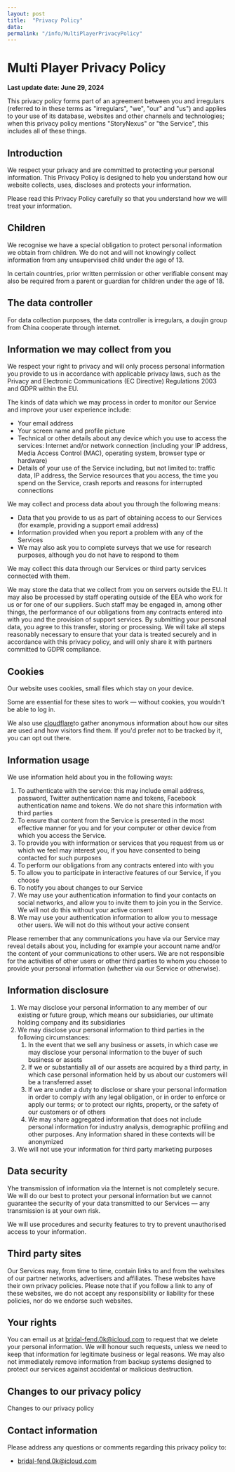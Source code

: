 ```yaml
---
layout: post
title:  "Privacy Policy"
data:
permalink: "/info/MultiPlayerPrivacyPolicy"
---
```


# Multi Player Privacy Policy

**Last update date: June 29, 2024**

This privacy policy forms part of an agreement between you and irregulars (referred to in these terms as "irregulars", "we", "our" and "us") and applies to your use of its database, websites and other channels and technologies; when this privacy policy mentions "StoryNexus" or "the Service", this includes all of these things.

## Introduction

We respect your privacy and are committed to protecting your personal information. This Privacy Policy is designed to help you understand how our website collects, uses, discloses and protects your information.

Please read this Privacy Policy carefully so that you understand how we will treat your information.

## Children

We recognise we have a special obligation to protect personal information we obtain from children. We do not and will not knowingly collect information from any unsupervised child under the age of 13.

In certain countries, prior written permission or other verifiable consent may also be required from a parent or guardian for children under the age of 18.

## The data controller

For data collection purposes, the data controller is irregulars, a doujin group from China cooperate through internet.

## Information we may collect from you

We respect your right to privacy and will only process personal information you provide to us in accordance with applicable privacy laws, such as the Privacy and Electronic Communications (EC Directive) Regulations 2003 and GDPR within the EU.

The kinds of data which we may process in order to monitor our Service and improve your user experience include:

- Your email address
- Your screen name and profile picture
- Technical or other details about any device which you use to access the services: Internet and/or network connection (including your IP address, Media Access Control (MAC), operating system, browser type or hardware)
- Details of your use of the Service including, but not limited to: traffic data, IP address, the Service resources that you access, the time you spend on the Service, crash reports and reasons for interrupted connections

We may collect and process data about you through the following means:

- Data that you provide to us as part of obtaining access to our Services (for example, providing a support email address)
- Information provided when you report a problem with any of the Services
- We may also ask you to complete surveys that we use for research purposes, although you do not have to respond to them

We may collect this data through our Services or third party services connected with them.

We may store the data that we collect from you on servers outside the EU. It may also be processed by staff operating outside of the EEA who work for us or for one of our suppliers. Such staff may be engaged in, among other things, the performance of our obligations from any contracts entered into with you and the provision of support services. By submitting your personal data, you agree to this transfer, storing or processing. We will take all steps reasonably necessary to ensure that your data is treated securely and in accordance with this privacy policy, and will only share it with partners committed to GDPR compliance.

## Cookies

Our website uses cookies, small files which stay on your device.

Some are essential for these sites to work — without cookies, you wouldn't be able to log in.

We also use [cloudflare](https://www.cloudflare.com/)to gather anonymous information about how our sites are used and how visitors find them. If you'd prefer not to be tracked by it, you can opt out there.

## Information usage

We use information held about you in the following ways:

1. To authenticate with the service: this may include email address, password, Twitter authentication name and tokens, Facebook authentication name and tokens. We do not share this information with third parties
2. To ensure that content from the Service is presented in the most effective manner for you and for your computer or other device from which you access the Service.
3. To provide you with information or services that you request from us or which we feel may interest you, if you have consented to being contacted for such purposes
4. To perform our obligations from any contracts entered into with you
5. To allow you to participate in interactive features of our Service, if you choose
6. To notify you about changes to our Service
7. We may use your authentication information to find your contacts on social networks, and allow you to invite them to join you in the Service. We will not do this without your active consent
8. We may use your authentication information to allow you to message other users. We will not do this without your active consent

Please remember that any communications you have via our Service may reveal details about you, including for example your account name and/or the content of your communications to other users. We are not responsible for the activities of other users or other third parties to whom you choose to provide your personal information (whether via our Service or otherwise).

## Information disclosure

1. We may disclose your personal information to any member of our existing or future group, which means our subsidiaries, our ultimate holding company and its subsidiaries
2. We may disclose your personal information to third parties in the following circumstances:
   1. In the event that we sell any business or assets, in which case we may disclose your personal information to the buyer of such business or assets
   2. If we or substantially all of our assets are acquired by a third party, in which case personal information held by us about our customers will be a transferred asset
   3. If we are under a duty to disclose or share your personal information in order to comply with any legal obligation, or in order to enforce or apply our terms; or to protect our rights, property, or the safety of our customers or of others
   4. We may share aggregated information that does not include personal information for industry analysis, demographic profiling and other purposes. Any information shared in these contexts will be anonymized
3. We will not use your information for third party marketing purposes

## Data security

Yhe transmission of information via the Internet is not completely secure. We will do our best to protect your personal information but we cannot guarantee the security of your data transmitted to our Services — any transmission is at your own risk.

We will use procedures and security features to try to prevent unauthorised access to your information.

## Third party sites

Our Services may, from time to time, contain links to and from the websites of our partner networks, advertisers and affiliates. These websites have their own privacy policies. Please note that if you follow a link to any of these websites, we do not accept any responsibility or liability for these policies, nor do we endorse such websites.

## Your rights

You can email us at <bridal-fend.0k@icloud.com> to request that we delete your personal information. We will honour such requests, unless we need to keep that information for legitimate business or legal reasons. We may also not immediately remove information from backup systems designed to protect our services against accidental or malicious destruction.

## Changes to our privacy policy

Changes to our privacy policy

## Contact information

Please address any questions or comments regarding this privacy policy to:

- <bridal-fend.0k@icloud.com>
